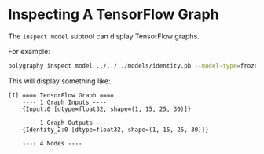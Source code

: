 # Inspecting A TensorFlow Graph

The `inspect model` subtool can display TensorFlow graphs.

For example:

```bash
polygraphy inspect model ../../../models/identity.pb --model-type=frozen
```

This will display something like:

```
[I] ==== TensorFlow Graph ====
    ---- 1 Graph Inputs ----
    {Input:0 [dtype=float32, shape=(1, 15, 25, 30)]}

    ---- 1 Graph Outputs ----
    {Identity_2:0 [dtype=float32, shape=(1, 15, 25, 30)]}

    ---- 4 Nodes ----
```
